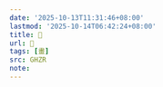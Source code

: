 ```yaml
---
date: '2025-10-13T11:31:46+08:00'
lastmod: '2025-10-14T06:42:24+08:00'
title: 󰪦
url: 󰪦
tags: [畫]
src: GHZR
note:
---
```

